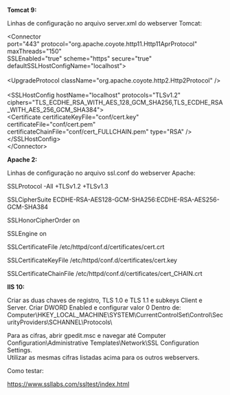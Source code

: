 **Tomcat 9:**

Linhas de configuração no arquivo server.xml do webserver Tomcat:

<Connector <br>
        port="443" protocol="org.apache.coyote.http11.Http11AprProtocol" maxThreads="150"  <br>
        SSLEnabled="true" scheme="https" secure="true" defaultSSLHostConfigName="localhost"&gt;    <br>                    
        &lt;UpgradeProtocol className="org.apache.coyote.http2.Http2Protocol" /&gt; <br>        
        &lt;SSLHostConfig hostName="localhost" protocols="TLSv1.2" ciphers="TLS_ECDHE_RSA_WITH_AES_128_GCM_SHA256,TLS_ECDHE_RSA_WITH_AES_256_GCM_SHA384"&gt; <br>
                   <Certificate certificateKeyFile="conf/cert.key" certificateFile="conf/cert.pem" certificateChainFile="conf/cert_FULLCHAIN.pem" type="RSA" /&gt; <br>
        &lt;/SSLHostConfig&gt; <br>
&lt;/Connector&gt; <br>


**Apache 2:**

Linhas de configuração no arquivo ssl.conf do webserver Apache:

SSLProtocol -All +TLSv1.2 +TLSv1.3

SSLCipherSuite ECDHE-RSA-AES128-GCM-SHA256:ECDHE-RSA-AES256-GCM-SHA384

SSLHonorCipherOrder on

SSLEngine on

SSLCertificateFile /etc/httpd/conf.d/certificates/cert.crt

SSLCertificateKeyFile /etc/httpd/conf.d/certificates/cert.key

SSLCertificateChainFile /etc/httpd/conf.d/certificates/cert_CHAIN.crt



**IIS 10:**

Criar as duas chaves de registro, TLS 1.0 e TLS 1.1 e subkeys Client e Server. Criar DWORD Enabled e configurar valor 0 Dentro de:<br>
Computer\HKEY_LOCAL_MACHINE\SYSTEM\CurrentControlSet\Control\SecurityProviders\SCHANNEL\Protocols\ <br>

Para as cifras, abrir gpedit.msc e navegar até Computer Configuration\Administrative Templates\Network\SSL Configuration Settings. <br>
Utilizar as mesmas cifras listadas acima para os outros webservers.

Como testar:

https://www.ssllabs.com/ssltest/index.html
